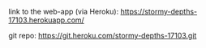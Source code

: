 link to the web-app (via Heroku): https://stormy-depths-17103.herokuapp.com/

git repo: https://git.heroku.com/stormy-depths-17103.git 